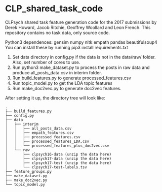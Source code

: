 # CLP_shared_task_code
CLPsych shared task feature generation code for the 2017 submissions by Derek Howard, Jacob Ritchie, Geoffrey Woollard and Leon French. This repository contains no task data, only source code. 


Python3 dependences:
gensim 
numpy 
nltk
empath
pandas
beautifulsoup4
You can install these by running pip3 install requirements.txt

1. Set data directory in config.py if the data is not in the data/raw/ folder. Also, set number of cores to use. 
2. Run python3 make_dataset.py to process the posts in raw data and produce all_posts_data.csv in interim folder.
3. Run build_features.py to generate processed_features.csv
4. Run topic_model.py to get the LDA topic features
5. Run make_doc2vec.py to generate doc2vec features.


After setting it up, the directory tree will look like:
```
.
├── build_features.py
├── config.py
├── data
│   ├── interim
│   │   ├── all_posts_data.csv
│   │   ├── empath_features.csv
│   │   ├── processed_features.csv
│   │   ├── processed_features_LDA.csv
│   │   └── processed_features_plus_doc2vec.csv
│   └── raw
│       ├── clpsych16-data (unzip the data here)
│       ├── clpsych17-data (unzip the data here)
│       ├── clpsych17-test (unzip the data here)
│       └── clpsych17-test-labels.tsv
├── feature_groups.py
├── make_dataset.py
├── make_doc2vec.py
└── topic_model.py
```

